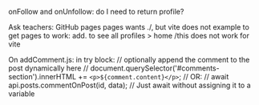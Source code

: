 
onFollow and onUnfollow: do I need to return profile?

Ask teachers: GitHub pages
pages wants ./, but vite does not
example to get pages to work: add. to see all profiles > home
/this does not work for vite




On addComment.js: 
in try block: 
// optionally append the comment to the post dynamically here
        // document.querySelector('#comments-section').innerHTML += `<p>${comment.content}</p>`; 
        // OR:
        // await api.posts.commentOnPost(id, data); // Just await without assigning it to a variable
